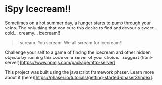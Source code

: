# iSpy Icecream!!

Sometimes on a hot summer day, a hunger starts to pump through your veins. The only thing that can cure this desire to find and devour a sweet... cold... creamy... icecream!!

> I scream.
> You scream.
> We all scream for icecream!!

Challenge your self to a game of finding the icecream and other hidden objects by running this code on a server of your choice. I suggest (html-server)[https://www.npmjs.com/package/http-server]

This project was built using the javascript framework phaser. Learn more about it (here)[https://phaser.io/tutorials/getting-started-phaser3/index].